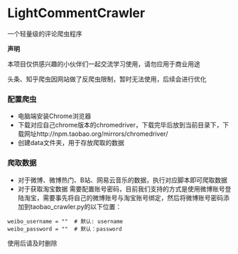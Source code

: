 # LightCommentCrawler
一个轻量级的评论爬虫程序

**声明**

本项目仅供感兴趣的小伙伴们一起交流学习使用，请勿应用于商业用途

头条、知乎爬虫因网站做了反爬虫限制，暂时无法使用，后续会进行优化

### 配置爬虫
- 电脑端安装Chrome浏览器
- 下载对应自己chrome版本的chromedriver，下载完毕后放到当前目录下，下载网址http://npm.taobao.org/mirrors/chromedriver/
- 创建data文件夹，用于存放爬取的数据

### 爬取数据
- 对于微博、微博热门、B站、网易云音乐的数据，执行对应脚本即可爬取数据
- 对于获取淘宝数据 需要配置账号密码，目前我们支持的方式是使用微博账号登陆淘宝，需要事先将自己的微博账号与淘宝账号绑定，然后将微博账号密码添加到taobao_crawler.py的以下位置：

```
weibo_username = ""  # 默认: username
weibo_password = ""  # 默认：password
```

使用后请及时删除

